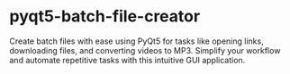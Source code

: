 # pyqt5-batch-file-creator
Create batch files with ease using PyQt5 for tasks like opening links, downloading files, and converting videos to MP3. Simplify your workflow and automate repetitive tasks with this intuitive GUI application.

